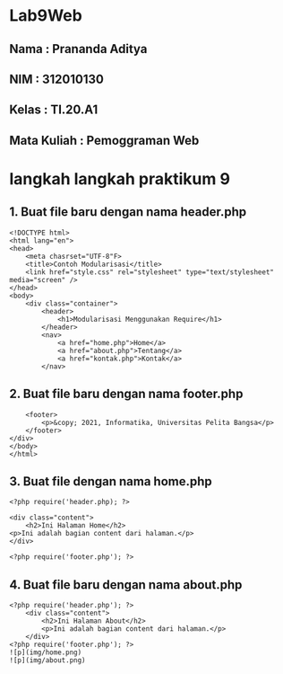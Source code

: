 # Lab9Web

## Nama : Prananda Aditya

## NIM : 312010130

## Kelas : TI.20.A1

## Mata Kuliah : Pemoggraman Web

# langkah langkah praktikum 9

## 1. Buat file baru dengan nama header.php

```
<!DOCTYPE html>
<html lang="en">
<head>
    <meta chasrset="UTF-8"F>
    <title>Contoh Modularisasi</title>
    <link href="style.css" rel="stylesheet" type="text/stylesheet" media="screen" />
</head>
<body>
    <div class="container">
        <header>
            <h1>Modularisasi Menggunakan Require</h1>
        </header>
        <nav>
            <a href="home.php">Home</a>
            <a href="about.php">Tentang</a>
            <a href="kontak.php">Kontak</a>
        </nav>
```

## 2. Buat file baru dengan nama footer.php

```
    <footer>
        <p>&copy; 2021, Informatika, Universitas Pelita Bangsa</p>
    </footer>
</div>
</body>
</html>
```

## 3. Buat file dengan nama home.php

```
<?php require('header.php); ?>

<div class="content">
    <h2>Ini Halaman Home</h2>
<p>Ini adalah bagian content dari halaman.</p>
</div>

<?php require('footer.php'); ?>
```

## 4. Buat file baru dengan nama about.php
```
<?php require('header.php'); ?>
    <div class="content">
        <h2>Ini Halaman About</h2>
        <p>Ini adalah bagian content dari halaman.</p>
    </div>
<?php require('footer.php'); ?>
![p](img/home.png)
![p](img/about.png)
```
